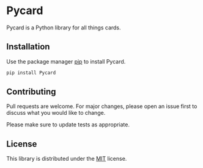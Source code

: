 # Pycard

Pycard is a Python library for all things cards.

## Installation

Use the package manager [pip](https://pip.pypa.io/en/stable/) to install Pycard.

```bash
pip install Pycard
```

## Contributing

Pull requests are welcome. For major changes, please open an issue first
to discuss what you would like to change.

Please make sure to update tests as appropriate.

## License

This library is distributed under the [MIT](https://choosealicense.com/licenses/mit/) license.